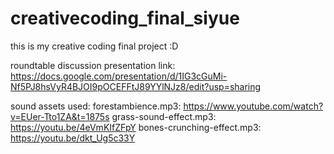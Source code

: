 # creativecoding_final_siyue
this is my creative coding final project :D

roundtable discussion presentation link:
https://docs.google.com/presentation/d/1IG3cGuMi-Nf5PJ8hsVyR4BJOI9pOCEFFtJ89YYlNJz8/edit?usp=sharing

sound assets used:
forestambience.mp3: https://www.youtube.com/watch?v=EUer-Tto1ZA&t=1875s
grass-sound-effect.mp3: https://youtu.be/4eVmKIfZFpY
bones-crunching-effect.mp3: https://youtu.be/dkt_Ug5c33Y